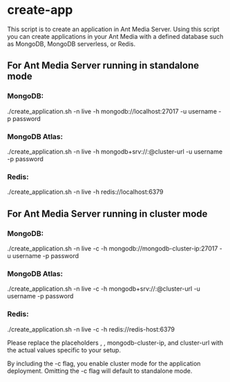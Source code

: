 # create-app
This script is to create an application in Ant Media Server. Using this script you can create applications in your Ant Media with a defined database such as MongoDB, MongoDB serverless, or Redis.

## For Ant Media Server running in standalone mode
### MongoDB:
./create_application.sh -n live -h mongodb://localhost:27017 -u username -p password

### MongoDB Atlas:
./create_application.sh -n live -h mongodb+srv://<username>:<password>@cluster-url -u username -p password

### Redis:
./create_application.sh -n live -h redis://localhost:6379

## For Ant Media Server running in cluster mode
### MongoDB:
./create_application.sh -n live -c -h mongodb://mongodb-cluster-ip:27017 -u username -p password

### MongoDB Atlas:
./create_application.sh -n live -c -h mongodb+srv://<username>:<password>@cluster-url -u username -p password

### Redis:
./create_application.sh -n live -c -h redis://redis-host:6379

Please replace the placeholders <username>, <password>, mongodb-cluster-ip, and cluster-url with the actual values specific to your setup.

By including the -c flag, you enable cluster mode for the application deployment. Omitting the -c flag will default to standalone mode.
